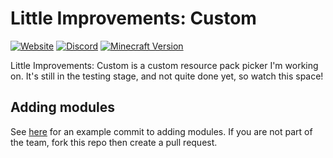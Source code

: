 # Little Improvements: Custom
[![Website](https://img.shields.io/website?down_color=critical&up_color=success&url=https%3A%2F%2Fwww.littleimprovements-custom.tk%2F)](https://www.littleimprovements-custom.tk/)
[![Discord](https://img.shields.io/discord/738126248194211960?color=success)](https://discord.gg/bNcZjFe)
[![Minecraft Version](https://img.shields.io/badge/minecraft-1.16.2-success)](https://www.littleimprovements-custom.tk/)

Little Improvements: Custom is a custom resource pack picker I'm working on. It's still in the testing stage, and not quite done yet, so watch this space!

## Adding modules
See [here](https://github.com/Beatso1/littleimprovements-custom/commit/d1f1b2ec568587f6f2dddbfaf6274ee8b459fc1b) for an example commit to adding modules. If you are not part of the team, fork this repo then create a pull request.